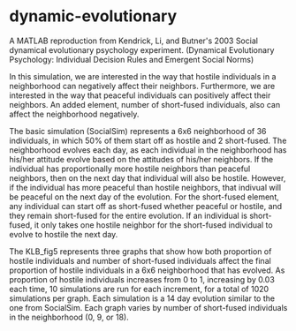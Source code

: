 # dynamic-evolutionary
A MATLAB reproduction from Kendrick, Li, and Butner's 2003 Social dynamical evolutionary psychology experiment. 
    (Dynamical Evolutionary Psychology: Individual Decision Rules and Emergent Social Norms)

In this simulation, we are interested in the way that hostile individuals in a neighborhood can negatively affect their neighbors.
Furthermore, we are interested in the way that peaceful individuals can positively affect their neighbors.
An added element, number of short-fused individuals, also can affect the neighborhood negatively. 

The basic simulation (SocialSim) represents a 6x6 neighborhood of 36 individuals, in which 50% of them start off as hostile and 2 short-fused. 
The neighborhood evolves each day, as each individual in the neighborhood has his/her attitude evolve based on the attitudes of his/her neighbors.
If the individual has proportionally more hostile neighbors than peaceful neighbors, then on the next day that individual will also be hostile.
However, if the individual has more peaceful than hostile neighbors, that indivual will be peaceful on the next day of the evolution.
For the short-fused element, any individual can start off as short-fused whether peaceful or hostile, and they remain short-fused for the entire evolution.
If an individual is short-fused, it only takes one hostile neighbor for the short-fused individual to evolve to hostile the next day. 

The KLB_fig5 represents three graphs that show how both proportion of hostile individuals and number of short-fused individuals affect the final proportion of hostile individuals in a 6x6 neighborhood that has evolved. 
As proportion of hostile individuals increases from 0 to 1, increasing by 0.03 each time, 10 simulations are run for each increment, for a total of 1020 simulations per graph.
Each simulation is a 14 day evolution similar to the one from SocialSim.
Each graph varies by number of short-fused individuals in the neighborhood (0, 9, or 18).
